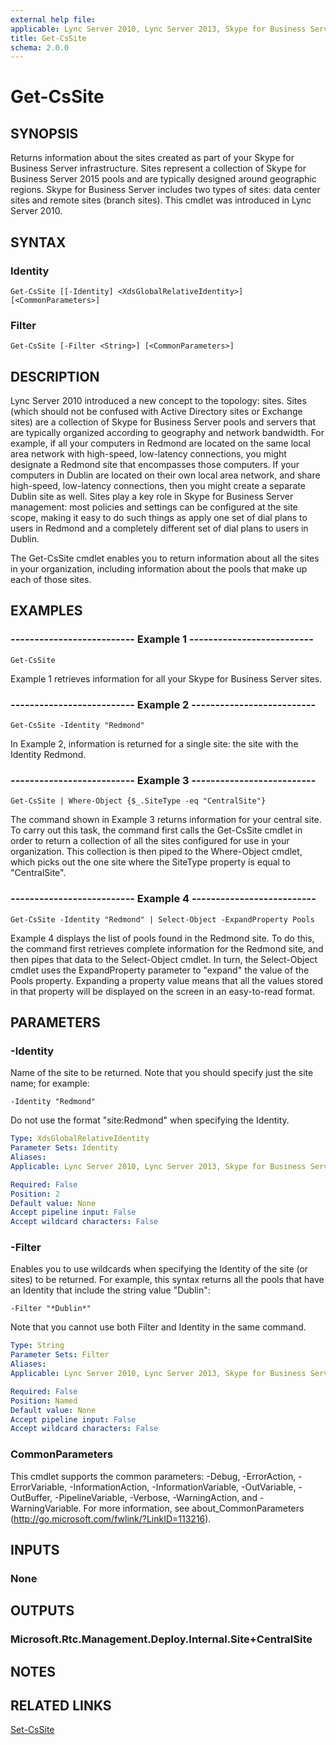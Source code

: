 ```yaml
---
external help file: 
applicable: Lync Server 2010, Lync Server 2013, Skype for Business Server 2015, Skype for Business Server 2019
title: Get-CsSite
schema: 2.0.0
---
```


# Get-CsSite

## SYNOPSIS
Returns information about the sites created as part of your Skype for Business Server infrastructure.
Sites represent a collection of Skype for Business Server 2015 pools and are typically designed around geographic regions.
Skype for Business Server includes two types of sites: data center sites and remote sites (branch sites).
This cmdlet was introduced in Lync Server 2010.


## SYNTAX

### Identity
```
Get-CsSite [[-Identity] <XdsGlobalRelativeIdentity>] [<CommonParameters>]
```

### Filter
```
Get-CsSite [-Filter <String>] [<CommonParameters>]
```

## DESCRIPTION
Lync Server 2010 introduced a new concept to the topology: sites.
Sites (which should not be confused with Active Directory sites or Exchange sites) are a collection of Skype for Business Server pools and servers that are typically organized according to geography and network bandwidth.
For example, if all your computers in Redmond are located on the same local area network with high-speed, low-latency connections, you might designate a Redmond site that encompasses those computers.
If your computers in Dublin are located on their own local area network, and share high-speed, low-latency connections, then you might create a separate Dublin site as well.
Sites play a key role in Skype for Business Server management: most policies and settings can be configured at the site scope, making it easy to do such things as apply one set of dial plans to users in Redmond and a completely different set of dial plans to users in Dublin.

The Get-CsSite cmdlet enables you to return information about all the sites in your organization, including information about the pools that make up each of those sites.


## EXAMPLES

### -------------------------- Example 1 --------------------------
```
Get-CsSite
```

Example 1 retrieves information for all your Skype for Business Server sites.

### -------------------------- Example 2 --------------------------
```
Get-CsSite -Identity "Redmond"
```

In Example 2, information is returned for a single site: the site with the Identity Redmond.

### -------------------------- Example 3 --------------------------
```
Get-CsSite | Where-Object {$_.SiteType -eq "CentralSite"}
```

The command shown in Example 3 returns information for your central site.
To carry out this task, the command first calls the Get-CsSite cmdlet in order to return a collection of all the sites configured for use in your organization.
This collection is then piped to the Where-Object cmdlet, which picks out the one site where the SiteType property is equal to "CentralSite".

### -------------------------- Example 4 --------------------------
```
Get-CsSite -Identity "Redmond" | Select-Object -ExpandProperty Pools
```

Example 4 displays the list of pools found in the Redmond site.
To do this, the command first retrieves complete information for the Redmond site, and then pipes that data to the Select-Object cmdlet.
In turn, the Select-Object cmdlet uses the ExpandProperty parameter to "expand" the value of the Pools property.
Expanding a property value means that all the values stored in that property will be displayed on the screen in an easy-to-read format.


## PARAMETERS

### -Identity
Name of the site to be returned.
Note that you should specify just the site name; for example:

`-Identity "Redmond"`

Do not use the format "site:Redmond" when specifying the Identity.

```yaml
Type: XdsGlobalRelativeIdentity
Parameter Sets: Identity
Aliases: 
Applicable: Lync Server 2010, Lync Server 2013, Skype for Business Server 2015, Skype for Business Server 2019

Required: False
Position: 2
Default value: None
Accept pipeline input: False
Accept wildcard characters: False
```

### -Filter
Enables you to use wildcards when specifying the Identity of the site (or sites) to be returned.
For example, this syntax returns all the pools that have an Identity that include the string value "Dublin":

`-Filter "*Dublin*"`

Note that you cannot use both Filter and Identity in the same command.

```yaml
Type: String
Parameter Sets: Filter
Aliases: 
Applicable: Lync Server 2010, Lync Server 2013, Skype for Business Server 2015, Skype for Business Server 2019

Required: False
Position: Named
Default value: None
Accept pipeline input: False
Accept wildcard characters: False
```

### CommonParameters
This cmdlet supports the common parameters: -Debug, -ErrorAction, -ErrorVariable, -InformationAction, -InformationVariable, -OutVariable, -OutBuffer, -PipelineVariable, -Verbose, -WarningAction, and -WarningVariable. For more information, see about_CommonParameters (http://go.microsoft.com/fwlink/?LinkID=113216).


## INPUTS

### None


## OUTPUTS

### Microsoft.Rtc.Management.Deploy.Internal.Site+CentralSite


## NOTES


## RELATED LINKS

[Set-CsSite](Set-CsSite.md)

